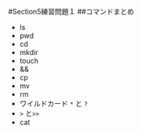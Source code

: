 #Section5練習問題１
  ##コマンドまとめ 
  - ls
  - pwd
  - cd
  - mkdir
  - touch
  - &&
  - cp
  - mv
  - rm
  - ワイルドカード `*` と `?`
  - `>` と`>>`
  - cat

